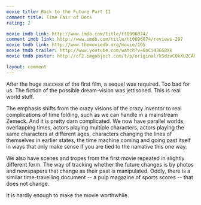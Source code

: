 ```yaml
---
movie title: Back to the Future Part II
comment title: Time Pair of Docs
rating: 2

movie imdb link: http://www.imdb.com/title/tt0096874/
comment imdb link: http://www.imdb.com/title/tt0096874/reviews-297
movie tmdb link: http://www.themoviedb.org/movie/165
movie tmdb trailer: http://www.youtube.com/watch?v=0oCi436G8Xk
movie tmdb poster: http://cf2.imgobject.com/t/p/original/k5dzvCQkXU2CAhLtlj9BHE7xmyK.jpg

layout: comment
---
```


After the huge success of the first film, a sequel was required. Too bad for us. The fiction of the possible dream-vision was jettisoned. This is real world stuff.

The emphasis shifts from the crazy visions of the crazy inventor to real complications of time folding, such as we can handle in a mainstream Zemeck. And it is pretty darn complicated. We now have parallel worlds, overlapping times, actors playing multiple characters, actors playing the same characters at different ages, characters changing the lines of themselves in earlier states, the time machine coming and going past itself in ways that only make sense if you are tied to the narrative this one way. 

We also have scenes and tropes from the first movie repeated in slightly different form. The way of tracking whether the future changes is by photos and newspapers that change as their past is manipulated. Oddly, there is a similar time-travelling document -- a pulp magazine of sports scores -- that does not change.

It is hardly enough to make the movie worthwhile.